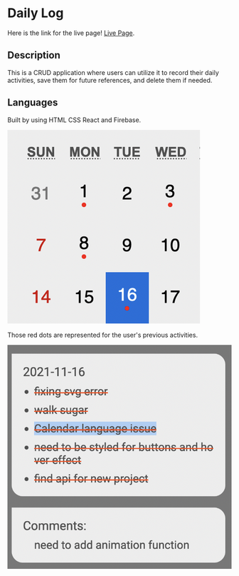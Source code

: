 # Daily Log

Here is the link for the live page! [Live Page](https://seungmin-shin-project-3.netlify.app/).

## Description

This is a CRUD application where users can utilize it to record their daily activities, save them for future references, and delete them if needed.

## Languages

Built by using HTML CSS React and Firebase.


![](src/image/image-1.png)

Those red dots are represented for the user's previous activities. 

![](src/image/image-2.png)

